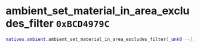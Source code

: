 # ambient_set_material_in_area_excludes_filter `0xBCD4979C`

```lua
natives.ambient.ambient_set_material_in_area_excludes_filter(_unk0 --[[ integer ]], _unk1 --[[ integer ]], _unk2 --[[ integer ]])
```